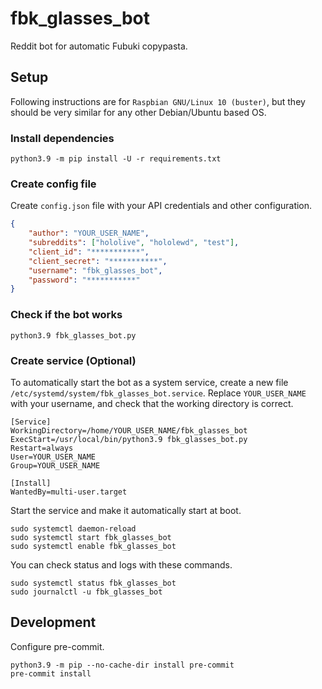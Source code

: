 # fbk_glasses_bot

Reddit bot for automatic Fubuki copypasta.


## Setup

Following instructions are for `Raspbian GNU/Linux 10 (buster)`, but they should be very similar for any other Debian/Ubuntu based OS.

### Install dependencies

```shell
python3.9 -m pip install -U -r requirements.txt
```

### Create config file

Create `config.json` file with your API credentials and other configuration.

```json
{
    "author": "YOUR_USER_NAME",
    "subreddits": ["hololive", "hololewd", "test"],
    "client_id": "***********",
    "client_secret": "***********",
    "username": "fbk_glasses_bot",
    "password": "***********"
}
```

### Check if the bot works

```shell
python3.9 fbk_glasses_bot.py
```

### Create service (Optional)

To automatically start the bot as a system service, create a new file `/etc/systemd/system/fbk_glasses_bot.service`. Replace `YOUR_USER_NAME` with your username, and check that the working directory is correct.

```text
[Service]
WorkingDirectory=/home/YOUR_USER_NAME/fbk_glasses_bot
ExecStart=/usr/local/bin/python3.9 fbk_glasses_bot.py
Restart=always
User=YOUR_USER_NAME
Group=YOUR_USER_NAME

[Install]
WantedBy=multi-user.target
```

Start the service and make it automatically start at boot.

```shell
sudo systemctl daemon-reload
sudo systemctl start fbk_glasses_bot
sudo systemctl enable fbk_glasses_bot
```

You can check status and logs with these commands.

```shell
sudo systemctl status fbk_glasses_bot
sudo journalctl -u fbk_glasses_bot
```


## Development

Configure pre-commit.

```shell
python3.9 -m pip --no-cache-dir install pre-commit
pre-commit install
```
